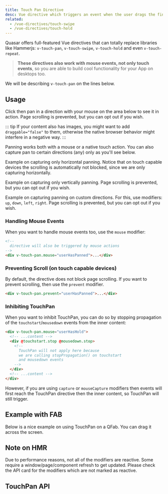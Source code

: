 ```yaml
---
title: Touch Pan Directive
desc: Vue directive which triggers an event when the user drags the finger or mouse on a component or element.
related:
  - /vue-directives/touch-swipe
  - /vue-directives/touch-hold
---
```

Quasar offers full-featured Vue directives that can totally replace libraries like Hammerjs: `v-touch-pan`, `v-touch-swipe`, `v-touch-hold` and even `v-touch-repeat`.

> **These directives also work with mouse events, not only touch events**, so you are able to build cool functionality for your App on desktops too.

We will be describing `v-touch-pan` on the lines below.

## Usage
Click then pan in a direction with your mouse on the area below to see it in action.
Page scrolling is prevented, but you can opt out if you wish.

::: tip
If your content also has images, you might want to add `draggable="false"` to them, otherwise the native browser behavior might interfere in a negative way.
:::

<doc-example title="All directions" file="TouchPan/Basic" />

Panning works both with a mouse or a native touch action.
You can also capture pan to certain directions (any) only as you'll see below.

Example on capturing only horizontal panning.
Notice that on touch capable devices the scrolling is automatically not blocked, since we are only capturing horizontally.

<doc-example title="Horizontally" file="TouchPan/Horizontal" />

Example on capturing only vertically panning. Page scrolling is prevented, but you can opt out if you wish.

<doc-example title="Vertically" file="TouchPan/Vertical" />

Example on capturing panning on custom directions. For this, use modifiers: `up`, `down`, `left`, `right`. Page scrolling is prevented, but you can opt out if you wish.

<doc-example title="Custom directions" file="TouchPan/Custom" />

### Handling Mouse Events
When you want to handle mouse events too, use the `mouse` modifier:

```html
<!--
  directive will also be triggered by mouse actions
-->
<div v-touch-pan.mouse="userHasPanned">...</div>
```

### Preventing Scroll (on touch capable devices)
By default, the directive does not block page scrolling. If you want to prevent scrolling, then use the `prevent` modifier.

```html
<div v-touch-pan.prevent="userHasPanned">...</div>
```

### Inhibiting TouchPan
When you want to inhibit TouchPan, you can do so by stopping propagation of the `touchstart`/`mousedown` events from the inner content:

```html
<div v-touch-pan.mouse="userHasHold">
  <!-- ...content -->
  <div @touchstart.stop @mousedown.stop>
    <!--
      TouchPan will not apply here because
      we are calling stopPropagation() on touchstart
      and mousedown events
    -->
  </div>
  <!-- ...content -->
</div>
```

However, if you are using `capture` or `mouseCapture` modifiers then events will first reach the TouchPan directive then the inner content, so TouchPan will still trigger.

## Example with FAB

Below is a nice example on using TouchPan on a QFab. You can drag it across the screen.

<doc-example title="Draggable" file="QFab/Draggable" />

## Note on HMR
Due to performance reasons, not all of the modifiers are reactive. Some require a window/page/component refresh to get updated. Please check the API card for the modifiers which are not marked as reactive.

## TouchPan API
<doc-api file="TouchPan" />
